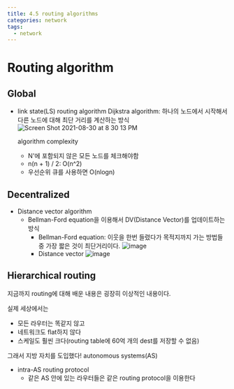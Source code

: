 ```yaml
---
title: 4.5 routing algorithms
categories: network
tags:
  - network
---
```


# Routing algorithm

## Global
- link state(LS) routing algorithm
  Dijkstra algorithm: 하나의 노드에서 시작해서 다른 노드에 대해 최단 거리를 계산하는 방식
  ![Screen Shot 2021-08-30 at 8 30 13 PM](https://user-images.githubusercontent.com/15935262/131332912-759c8dc4-7e1b-4ee4-9a58-cb3d6d5c22f6.png)

  algorithm complexity
  - N'에 포함되지 않은 모든 노드를 체크해야함
  - n(n + 1) / 2: O(n^2)
  - 우선순위 큐를 사용하면 O(nlogn)

## Decentralized
- Distance vector algorithm
  - Bellman-Ford equation을 이용해서 DV(Distance Vector)를 업데이트하는 방식
    - Bellman-Ford equation: 이웃을 한번 들렸다가 목적지까지 가는 방법들 중 가장 짧은 것이 최단거리이다.
    ![image](https://user-images.githubusercontent.com/15935262/131335150-749b379c-e22f-4931-8362-3598e668abc8.png)
    - Distance vector
    ![image](https://user-images.githubusercontent.com/15935262/131335281-f5b4fa7d-7570-4bab-b2fd-7497fabb5550.png)


## Hierarchical routing
지금까지 routing에 대해 배운 내용은 굉장히 이상적인 내용이다. 

실제 세상에서는 
- 모든 라우터는 똑같지 않고 
- 네트워크도 flat하지 않다
- 스케일도 훨씬 크다(routing table에 60억 개의 dest를 저장할 수 없음)

그래서 지방 자치를 도입했다!
autonomous systems(AS)
- intra-AS routing protocol
  - 같은 AS 안에 있는 라우터들은 같은 routing protocol을 이용한다